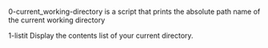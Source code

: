 0-current_working-directory is a script that prints the absolute path name of the current working directory

1-listit   Display the contents list of your current directory.